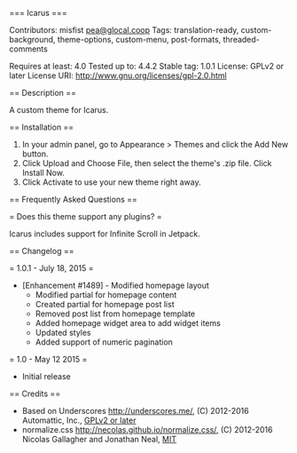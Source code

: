 === Icarus ===

Contributors: misfist <pea@glocal.coop>
Tags: translation-ready, custom-background, theme-options, custom-menu, post-formats, threaded-comments

Requires at least: 4.0
Tested up to: 4.4.2
Stable tag: 1.0.1
License: GPLv2 or later
License URI: http://www.gnu.org/licenses/gpl-2.0.html



== Description ==

A custom theme for Icarus.

== Installation ==

1. In your admin panel, go to Appearance > Themes and click the Add New button.
2. Click Upload and Choose File, then select the theme's .zip file. Click Install Now.
3. Click Activate to use your new theme right away.

== Frequently Asked Questions ==

= Does this theme support any plugins? =

Icarus includes support for Infinite Scroll in Jetpack.

== Changelog ==

= 1.0.1 - July 18, 2015 =
* [Enhancement #1489] - Modified homepage layout
   * Modified partial for homepage content
   * Created partial for homepage post list
   * Removed post list from homepage template
   * Added homepage widget area to add widget items
   * Updated styles
   * Added support of numeric pagination

= 1.0 - May 12 2015 =
* Initial release

== Credits ==

* Based on Underscores http://underscores.me/, (C) 2012-2016 Automattic, Inc., [GPLv2 or later](https://www.gnu.org/licenses/gpl-2.0.html)
* normalize.css http://necolas.github.io/normalize.css/, (C) 2012-2016 Nicolas Gallagher and Jonathan Neal, [MIT](http://opensource.org/licenses/MIT)
